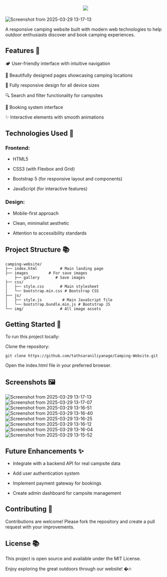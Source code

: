 <h1 align="center">
    <img src="https://readme-typing-svg.herokuapp.com/?font=Righteous&size=35&center=true&vCenter=true&width=1100&height=70&duration=4000&lines=Camping+Website+&color=#FFA500" />
</h1>

![Screenshot from 2025-03-29 13-17-13](https://github.com/user-attachments/assets/946f42a9-25bd-4183-9133-0cf73a3f4eea)

A responsive camping website built with modern web technologies to help outdoor enthusiasts discover and book camping experiences.


## Features 🌟

🏕️ User-friendly interface with intuitive navigation

🌄 Beautifully designed pages showcasing camping locations

📱 Fully responsive design for all device sizes

🔍 Search and filter functionality for campsites

📅 Booking system interface

✨ Interactive elements with smooth animations


## Technologies Used  🚀

### Frontend:

- HTML5

- CSS3 (with Flexbox and Grid)

- Bootstrap 5 (for responsive layout and components)

- JavaScript (for interactive features)


### Design:

- Mobile-first approach

- Clean, minimalist aesthetic

- Attention to accessibility standards



## Project Structure 📚  

```
camping-website/
├── index.html          # Main landing page
├── images         # For save images
    ├── gallery       # Save images
├── css/
│   ├── style.css       # Main stylesheet
│   └── bootstrap.min.css # Bootstrap CSS
├── js/
│   ├── style.js         # Main JavaScript file
│   └── bootstrap.bundle.min.js # Bootstrap JS
└── img/                # All image assets
```


## Getting Started 🚀

To run this project locally:

Clone the repository:

```
git clone https://github.com/tathsaraniliyanage/Camping-Website.git
```
Open the index.html file in your preferred browser.



## Screenshots 🖼️

![Screenshot from 2025-03-29 13-17-13](https://github.com/user-attachments/assets/946f42a9-25bd-4183-9133-0cf73a3f4eea)
![Screenshot from 2025-03-29 13-17-07](https://github.com/user-attachments/assets/011f3548-c58b-4561-afb3-ac12843bf965)
![Screenshot from 2025-03-29 13-16-51](https://github.com/user-attachments/assets/97aa18bd-94c5-4b1f-936f-98064cc604d2)
![Screenshot from 2025-03-29 13-16-40](https://github.com/user-attachments/assets/29d5533e-2ec2-4704-b769-e5c93290078f)
![Screenshot from 2025-03-29 13-16-25](https://github.com/user-attachments/assets/11baa498-e64b-4e5c-87d5-6af3cafdb42a)
![Screenshot from 2025-03-29 13-16-12](https://github.com/user-attachments/assets/aaecf8d6-db5d-42d6-ab8d-8eec78737c9f)
![Screenshot from 2025-03-29 13-16-04](https://github.com/user-attachments/assets/70421db2-2120-489f-96e7-7b2e0845ede4)
![Screenshot from 2025-03-29 13-15-52](https://github.com/user-attachments/assets/463fb389-fd77-46da-a610-e56368c568f3)



## Future Enhancements ✨ 

- Integrate with a backend API for real campsite data

- Add user authentication system

- Implement payment gateway for bookings

- Create admin dashboard for campsite management


## Contributing 📰 
Contributions are welcome! Please fork the repository and create a pull request with your improvements.


## License 📚 
This project is open source and available under the MIT License.


Enjoy exploring the great outdoors through our website! �🔥

